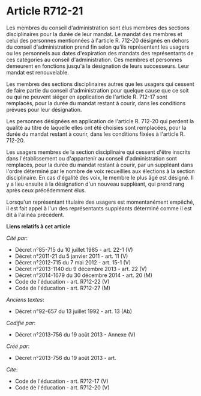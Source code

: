 # Article R712-21

Les membres du conseil d'administration sont élus membres des sections disciplinaires pour la durée de leur mandat. Le mandat
des membres et celui des personnes mentionnées à l'article R. 712-20 désignés en dehors du conseil d'administration prend fin
selon qu'ils représentent les usagers ou les personnels aux dates d'expiration des mandats des représentants de ces
catégories au conseil d'administration. Ces membres et personnes demeurent en fonctions jusqu'à la désignation de leurs
successeurs. Leur mandat est renouvelable. 

Les membres des sections disciplinaires autres que les usagers qui cessent de faire partie du conseil d'administration pour
quelque cause que ce soit ou qui ne peuvent siéger en application de l'article R. 712-17 sont remplacés, pour la durée du
mandat restant à courir, dans les conditions prévues pour leur désignation. 

Les personnes désignées en application de l'article R. 712-20 qui perdent la qualité au titre de laquelle elles ont été
choisies sont remplacées, pour la durée du mandat restant à courir, dans les conditions fixées à l'article R. 712-20. 

Les usagers membres de la section disciplinaire qui cessent d'être inscrits dans l'établissement ou d'appartenir au conseil
d'administration sont remplacés, pour la durée du mandat restant à courir, par un suppléant dans l'ordre déterminé par le
nombre de voix recueillies aux élections à la section disciplinaire. En cas d'égalité des voix, le membre le plus âgé est
désigné. Il y a lieu ensuite à la désignation d'un nouveau suppléant, qui prend rang après ceux précédemment élus. 

Lorsqu'un représentant titulaire des usagers est momentanément empêché, il est fait appel à l'un des représentants suppléants
déterminé comme il est dit à l'alinéa précédent.

**Liens relatifs à cet article**

_Cité par_:

  - Décret n°85-715 du 10 juillet 1985 - art. 22-1 (V)
  - Décret n°2011-21 du 5 janvier 2011 - art. 11 (V)
  - Décret n°2012-715 du 7 mai 2012 - art. 15-1 (V)
  - Décret n°2013-1140 du 9 décembre 2013 - art. 22 (V)
  - Décret n°2014-1679 du 30 décembre 2014 - art. 20 (M)
  - Code de l'éducation - art. R712-22 (V)
  - Code de l'éducation - art. R712-27 (M)

_Anciens textes_:

  - Décret n°92-657 du 13 juillet 1992 - art. 13 (Ab)

_Codifié par_:

  - Décret n°2013-756 du 19 août 2013 -  Annexe (V)

_Créé par_:

  - Décret n°2013-756 du 19 août 2013 - art.

_Cite_:

  - Code de l'éducation - art. R712-17 (V)
  - Code de l'éducation - art. R712-20 (V)

